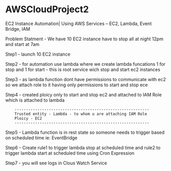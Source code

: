 # AWSCloudProject2
EC2 Instance Automation| Using AWS Services – EC2, Lambda, Event Bridge, IAM  

Problem Statment - We have 10 EC2 instance have to stop all at night 12pm and start at 7am  


Step1 - launch 10 EC2 instance  

Step2 - for automation use lambda where we create lambda funcations 1 for stop and 1 for start - this is root service wich stop and start ec2 instances  

Step3 - as lambda function dont have permissions to communicate with ec2 so we attach role to it having only permissions to start and stop ece  

Step4 - created ploicy only to start and stop ec2 and attached to IAM Role which is attached to lambda  

        -----------------------------------------------------------
        Trusted entity - Lambda - to whom u are attaching IAM Role
        Ploicy - EC2
        -----------------------------------------------------------
Step5 - Lambda function is in rest state so someone needs to trigger based on scheduled time ie: EventBridge  

Step6 - Create rule1 to trigger lambda stop at scheduled time and  rule2 to trigger lambda start at scheduled time using Cron Expression  

Step7 - you will see logs in Clous Watch Service 
